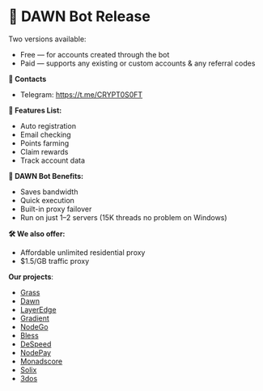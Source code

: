 # 🎉 DAWN Bot Release  
Two versions available:

* Free — for accounts created through the bot  
* Paid — supports any existing or custom accounts & any referral codes

**🔗 Contacts** 
* Telegram: https://t.me/CRYPT0S0FT

**🚀 Features List:**

* Auto registration  
* Email checking  
* Points farming  
* Claim rewards  
* Track account data  

**💪 DAWN Bot Benefits:**

* Saves bandwidth  
* Quick execution  
* Built-in proxy failover  
* Run on just 1–2 servers (15K threads no problem on Windows)

**🛠 We also offer:**

* Affordable unlimited residential proxy   
* $1.5/GB traffic proxy

**Our projects**:
   * [Grass](https://github.com/QuantaRift/grass-bot)
   * [Dawn](https://github.com/QuantaRift/dawn-bot)
   * [LayerEdge](https://github.com/QuantaRift/layeredge-bot)
   * [Gradient](https://github.com/QuantaRift/gradient-network-bot)
   * [NodeGo](https://github.com/QuantaRift/nodego-bot)
   * [Bless](https://github.com/QuantaRift/bless-bot)
   * [DeSpeed](https://github.com/QuantaRift/despeed-bot)
   * [NodePay](https://github.com/QuantaRift/nodepay-bot)
   * [Monadscore](https://github.com/QuantaRift/monadscore-bot)
   * [Solix](https://github.com/QuantaRift/solix-bot)
   * [3dos](https://github.com/QuantaRift/3dos-bot)

